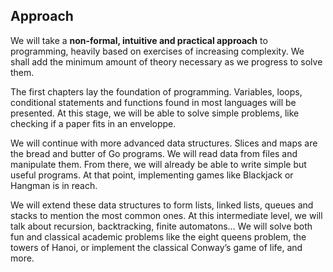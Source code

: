 ## Approach

We will take a **non-formal, intuitive and practical approach** to programming, heavily based on exercises of increasing complexity. We shall add the minimum amount of theory necessary as we progress to solve them.

The first chapters lay the foundation of programming. Variables, loops, conditional statements and functions found in most languages will be presented. At this stage, we will be able to solve simple problems, like checking if a paper fits in an enveloppe.

We will continue with more advanced data structures. Slices and maps are the bread and butter of Go programs. We will read data from files and manipulate them. From there, we will already be able to write simple but useful programs. At that point, implementing games like Blackjack or Hangman is in reach.

We will extend these data structures to form lists, linked lists, queues and stacks to mention the most common ones. At this intermediate level, we will talk about recursion, backtracking, finite automatons... We will solve both fun and classical academic problems like the eight queens problem, the towers of Hanoi, or implement the classical Conway’s game of life, and more.
